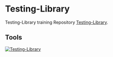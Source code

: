 # Testing-Library

Testing-Library training Repository [Testing-Library](https://testing-library.com).

## Tools

[![Testing-Library](https://img.shields.io/badge/-Testing_Library-000?style=for-the-badge&logo=Testing-Library&logoColor=944058)](https://testing-library.com)
